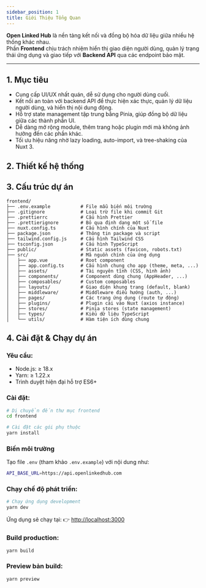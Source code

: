 ```yaml
---
sidebar_position: 1
title: Giới Thiệu Tổng Quan
---
```


**Open Linked Hub** là nền tảng kết nối và đồng bộ hóa dữ liệu giữa nhiều hệ thống khác nhau.  
Phần **Frontend** chịu trách nhiệm hiển thị giao diện người dùng, quản lý trạng thái ứng dụng và giao tiếp với **Backend API** qua các endpoint bảo mật.

---

## 1. Mục tiêu

- Cung cấp UI/UX nhất quán, dễ sử dụng cho người dùng cuối.
- Kết nối an toàn với backend API để thực hiện xác thực, quản lý dữ liệu người dùng, và hiển thị nội dung động.
- Hỗ trợ state management tập trung bằng Pinia, giúp đồng bộ dữ liệu giữa các thành phần UI.
- Dễ dàng mở rộng module, thêm trang hoặc plugin mới mà không ảnh hưởng đến các phần khác.
- Tối ưu hiệu năng nhờ lazy loading, auto-import, và tree-shaking của Nuxt 3.

## 2. Thiết kế hệ thống

## 3. Cấu trúc dự án

```
frontend/
├── .env.example           # File mẫu biến môi trường
├── .gitignore             # Loại trừ file khi commit Git
├── .prettierrc            # Cấu hình Prettier
├── .prettierignore        # Bỏ qua định dạng một số file
├── nuxt.config.ts         # Cấu hình chính của Nuxt
├── package.json           # Thông tin package và script
├── tailwind.config.js     # Cấu hình Tailwind CSS
├── tsconfig.json          # Cấu hình TypeScript
├── public/                # Static assets (favicon, robots.txt)
├── src/                   # Mã nguồn chính của ứng dụng
│   ├── app.vue            # Root component
│   ├── app.config.ts      # Cấu hình chung cho app (theme, meta, ...)
│   ├── assets/            # Tài nguyên tĩnh (CSS, hình ảnh)
│   ├── components/        # Component dùng chung (AppHeader, ...)
│   ├── composables/       # Custom composables
│   ├── layouts/           # Giao diện khung trang (default, blank)
│   ├── middleware/        # Middleware điều hướng (auth, ...)
│   ├── pages/             # Các trang ứng dụng (route tự động)
│   ├── plugins/           # Plugin cài vào Nuxt (axios instance)
│   ├── stores/            # Pinia stores (state management)
│   ├── types/             # Kiểu dữ liệu TypeScript
│   └── utils/             # Hàm tiện ích dùng chung
```

## 4. Cài đặt & Chạy dự án

### Yêu cầu:

- Node.js: ≥ 18.x
- Yarn: ≥ 1.22.x
- Trình duyệt hiện đại hỗ trợ ES6+

### Cài đặt:

```bash
# Di chuyển đến thư mục frontend
cd frontend

# Cài đặt các gói phụ thuộc
yarn install
```

### Biến môi trường

Tạo file `.env` (tham khảo `.env.example`) với nội dung như:

```bash
API_BASE_URL=https://api.openlinkedhub.com
```

### Chạy chế độ phát triển:

```bash
# Chạy ứng dụng development
yarn dev
```

Ứng dụng sẽ chạy tại:
👉 [http://localhost:3000](http://localhost:3000)

### Build production:

```bash
yarn build
```

### Preview bản build:

```bash
yarn preview
```
